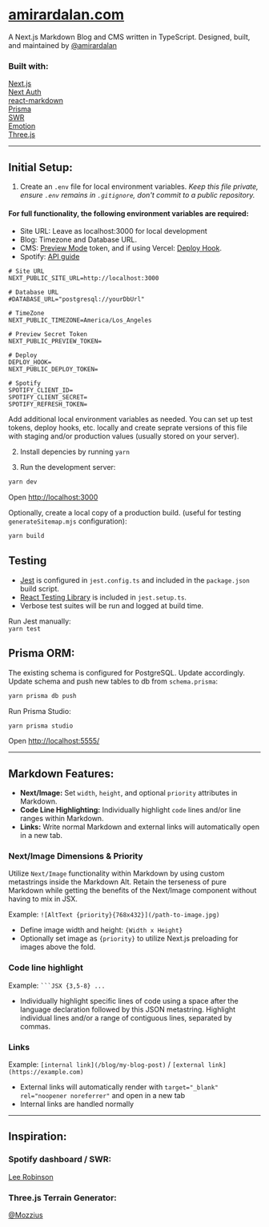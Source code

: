 # [amirardalan.com](https://amirardalan.com)

A Next.js Markdown Blog and CMS written in TypeScript. Designed, built, and maintained by [@amirardalan](https://github.com/amirardalan)

### Built with:

[Next.js](https://github.com/vercel/next.js/)  
[Next Auth](https://next-auth.js.org/)  
[react-markdown](https://github.com/remarkjs/react-markdown)  
[Prisma](https://github.com/prisma/prisma)  
[SWR](https://github.com/vercel/swr)  
[Emotion](https://github.com/emotion-js/emotion)  
[Three.js](https://github.com/mrdoob/three.js/)  

---

## Initial Setup: 

1. Create an `.env` file for local environment variables.
_Keep this file private, ensure `.env` remains in `.gitignore`, don't commit to a public repository._

#### For full functionality, the following environment variables are required:

- Site URL: Leave as localhost:3000 for local development
- Blog: Timezone and Database URL.
- CMS: [Preview Mode](https://nextjs.org/docs/advanced-features/preview-mode#securely-accessing-it-from-your-headless-cms) token, and if using Vercel: [Deploy Hook](https://vercel.com/docs/concepts/git/deploy-hooks).
- Spotify: [API guide](https://developer.spotify.com/documentation/web-api/quick-start/)

```
# Site URL
NEXT_PUBLIC_SITE_URL=http://localhost:3000

# Database URL
#DATABASE_URL="postgresql://yourDbUrl"

# TimeZone
NEXT_PUBLIC_TIMEZONE=America/Los_Angeles

# Preview Secret Token
NEXT_PUBLIC_PREVIEW_TOKEN=

# Deploy
DEPLOY_HOOK=
NEXT_PUBLIC_DEPLOY_TOKEN=

# Spotify
SPOTIFY_CLIENT_ID=
SPOTIFY_CLIENT_SECRET=
SPOTIFY_REFRESH_TOKEN=
```
Add additional local environment variables as needed. You can set up test tokens, deploy hooks, etc. locally and create seprate versions of this file with staging and/or production values (usually stored on your server).

2. Install depencies by running `yarn`

3. Run the development server:

```bash
yarn dev
```

Open [http://localhost:3000](http://localhost:3000)

Optionally, create a local copy of a production build. (useful for testing `generateSitemap.mjs` configuration):

```bash
yarn build
```

## Testing

- [Jest](jestjs.io/) is configured in `jest.config.ts` and included in the `package.json` build script.
- [React Testing Library](https://github.com/testing-library/react-testing-library) is included in `jest.setup.ts`.
- Verbose test suites will be run and logged at build time.

Run Jest manually:  
`yarn test`

## Prisma ORM:

The existing schema is configured for PostgreSQL. Update accordingly.  
Update schema and push new tables to db from `schema.prisma`:

```bash
yarn prisma db push
```

Run Prisma Studio:

```bash
yarn prisma studio
```

Open [http://localhost:5555/](http://localhost:5555/)

---

## Markdown Features:
- **Next/Image:** Set `width`, `height`, and optional `priority` attributes in Markdown.
- **Code Line Highlighting:** Individually highlight `code` lines and/or line ranges within Markdown.
- **Links:** Write normal Markdown and external links will automatically open in a new tab.

### Next/Image Dimensions & Priority
Utilize `Next/Image` functionality within Markdown by using custom metastrings inside the Markdown Alt.
Retain the terseness of pure Markdown while getting the benefits of the Next/Image component without having to mix in JSX.

Example: `![AltText {priority}{768x432}](/path-to-image.jpg)`
- Define image width and height: `{Width x Height}`
- Optionally set image as `{priority}` to utilize Next.js preloading for images above the fold.

### Code line highlight
Example: ` ```JSX {3,5-8} ... `
- Individually highlight specific lines of code using a space after the language declaration followed by this JSON metastring. Highlight individual lines and/or a range of contiguous lines, separated by commas.

### Links
Example: `[internal link](/blog/my-blog-post)` / `[external link](https://example.com)`
- External links will automatically render with `target="_blank" rel="noopener noreferrer"` and open in a new tab
- Internal links are handled normally

---

## Inspiration:

### Spotify dashboard / SWR:
[Lee Robinson](https://github.com/leerob/leerob.io)

### Three.js Terrain Generator:
[@Mozzius](https://github.com/Mozzius/terrain-fiber)




